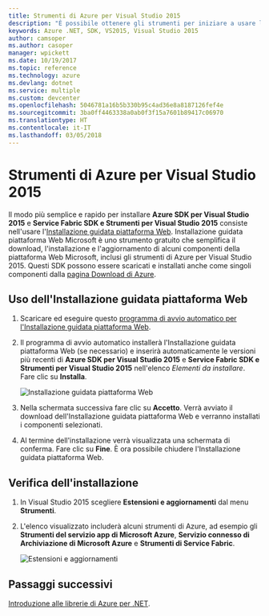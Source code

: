 ```yaml
---
title: Strumenti di Azure per Visual Studio 2015
description: "È possibile ottenere gli strumenti per iniziare a usare le librerie .NET di Azure da Visual Studio 2015."
keywords: Azure .NET, SDK, VS2015, Visual Studio 2015
author: camsoper
ms.author: casoper
manager: wpickett
ms.date: 10/19/2017
ms.topic: reference
ms.technology: azure
ms.devlang: dotnet
ms.service: multiple
ms.custom: devcenter
ms.openlocfilehash: 5046781a16b5b330b95c4ad36e8a8187126fef4e
ms.sourcegitcommit: 3ba0ff4463338a0ab0f3f15a7601b89417c06970
ms.translationtype: HT
ms.contentlocale: it-IT
ms.lasthandoff: 03/05/2018
---
```

# <a name="azure-tools-for-visual-studio-2015"></a>Strumenti di Azure per Visual Studio 2015

Il modo più semplice e rapido per installare **Azure SDK per Visual Studio 2015** e **Service Fabric SDK e Strumenti per Visual Studio 2015** consiste nell'usare l'[Installazione guidata piattaforma Web](https://www.microsoft.com/web/downloads/platform.aspx).  Installazione guidata piattaforma Web Microsoft è uno strumento gratuito che semplifica il download, l'installazione e l'aggiornamento di alcuni componenti della piattaforma Web Microsoft, inclusi gli strumenti di Azure per Visual Studio 2015.  Questi SDK possono essere scaricati e installati anche come singoli componenti dalla [pagina Download di Azure](https://azure.microsoft.com/downloads/). 

## <a name="using-the-web-platform-installer"></a>Uso dell'Installazione guidata piattaforma Web

1. Scaricare ed eseguire questo [programma di avvio automatico per l'Installazione guidata piattaforma Web](https://www.microsoft.com/web/handlers/webpi.ashx?command=getinstallerredirect&appid=VWDOrVs2015AzurePack;MicrosoftAzure-ServiceFabric-VS2015).  

2. Il programma di avvio automatico installerà l'Installazione guidata piattaforma Web (se necessario) e inserirà automaticamente le versioni più recenti di **Azure SDK per Visual Studio 2015** e **Service Fabric SDK e Strumenti per Visual Studio 2015** nell'elenco *Elementi da installare*.  Fare clic su **Installa**.

    ![Installazione guidata piattaforma Web](media/dotnet-sdk-vs2015-install/webpi.png)

3. Nella schermata successiva fare clic su **Accetto**.  Verrà avviato il download dell'Installazione guidata piattaforma Web e verranno installati i componenti selezionati.

4. Al termine dell'installazione verrà visualizzata una schermata di conferma.  Fare clic su **Fine**.  È ora possibile chiudere l'Installazione guidata piattaforma Web.

## <a name="verifying-the-installation"></a>Verifica dell'installazione

1. In Visual Studio 2015 scegliere **Estensioni e aggiornamenti** dal menu **Strumenti**.

2. L'elenco visualizzato includerà alcuni strumenti di Azure, ad esempio gli **Strumenti del servizio app di Microsoft Azure**, **Servizio connesso di Archiviazione di Microsoft Azure** e **Strumenti di Service Fabric**.

    ![Estensioni e aggiornamenti](media\dotnet-sdk-vs2015-install\ext-tools.png)

## <a name="next-steps"></a>Passaggi successivi

[Introduzione alle librerie di Azure per .NET](dotnet-sdk-azure-get-started.md).
